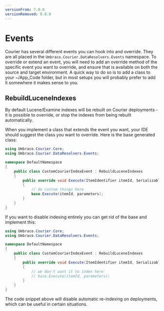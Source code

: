 ```yaml
---
versionFrom: 7.0.0
versionRemoved: 8.0.0
---
```


# Events

Courier has several different events you can hook into and override. They are all placed in the `Umbraco.Courier.DataResolvers.Events` namespace. To override or extend an event, you will need to add an override method of the specific event you want to override, and ensure that is available on both the source and target environment. A quick way to do so is to add a class to your ~/App_Code folder, but in most setups you will probably prefer  to add it somewhere it makes sense to you.

## RebuildLuceneIndexes

By default Lucene/Examine indexes will be rebuilt on Courier deployments - it is possible to override, or stop the indexes from being rebuilt automatically.


When you implement a class that extends the event you want, your IDE should suggest the class you want to override. Here is the base generated class:

```csharp
using Umbraco.Courier.Core;
using Umbraco.Courier.DataResolvers.Events;

namespace DefaultNamespace
{
    public class CustomCourierIndexEvent : RebuildLuceneIndexes
    {
        public override void Execute(ItemIdentifier itemId, SerializableDictionary<string, string> parameters)
        {
            // do custom things here
            base.Execute(itemId, parameters);
        }
    }
}
```

If you want to disable indexing entirely you can get rid of the base and implement this:

```csharp
using Umbraco.Courier.Core;
using Umbraco.Courier.DataResolvers.Events;

namespace DefaultNamespace
{
    public class CustomCourierIndexEvent : RebuildLuceneIndexes
    {
        public override void Execute(ItemIdentifier itemId, SerializableDictionary<string, string> parameters)
        {
            // we don't want it to index here
            // base.Execute(itemId, parameters);
        }
    }
}
```

The code snippet above will disable automatic re-indexing on deployments, which can be useful in certain situations.
